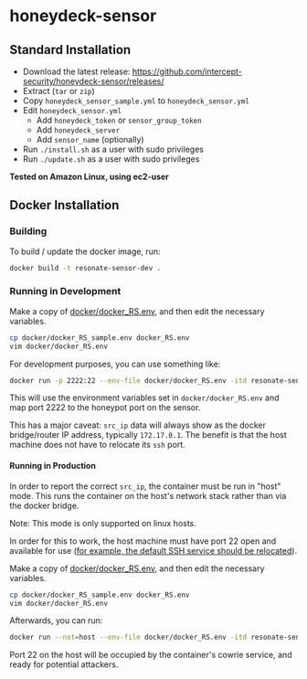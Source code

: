 # honeydeck-sensor

## Standard Installation
- Download the latest release: https://github.com/intercept-security/honeydeck-sensor/releases/
- Extract (`tar` or `zip`)
- Copy `honeydeck_sensor_sample.yml` to `honeydeck_sensor.yml`
- Edit `honeydeck_sensor.yml`
  - Add `honeydeck_token` or `sensor_group_token`
  - Add `honeydeck_server`
  - Add `sensor_name` (optionally)
- Run `./install.sh` as a user with sudo privileges
- Run `./update.sh` as a user with sudo privileges

**Tested on Amazon Linux, using ec2-user**


## Docker Installation

### Building
To build / update the docker image, run:
```bash
docker build -t resonate-sensor-dev .
```

### Running in Development

Make a copy of [docker/docker_RS.env](docker/docker_RS_sample.env), and then edit the necessary variables.

```bash
cp docker/docker_RS_sample.env docker_RS.env
vim docker/docker_RS.env
```

For development purposes, you can use something like:
```bash
docker run -p 2222:22 --env-file docker/docker_RS.env -itd resonate-sensor
```

This will use the environment variables set in `docker/docker_RS.env` and map port 2222 to the honeypot port on the sensor.

This has a major caveat: `src_ip` data will always show as the docker bridge/router IP address, typically `172.17.0.1`. The benefit is that the host machine does not have to relocate its `ssh` port.


#### Running in Production

In order to report the correct `src_ip`, the container must be run in "host" mode. This runs the container on the host's network stack rather than via the docker bridge. 

Note: This mode is only supported on linux hosts.

In order for this to work, the host machine must have port 22 open and available for use ([for example, the default SSH service should be relocated](https://docs.rackspace.com/support/how-to/change-the-ssh-port-in-centos-and-redhat/)).

Make a copy of [docker/docker_RS.env](docker/docker_RS_sample.env), and then edit the necessary variables.

```bash
cp docker/docker_RS_sample.env docker_RS.env
vim docker/docker_RS.env
```

Afterwards, you can run: 
```bash
docker run --net=host --env-file docker/docker_RS.env -itd resonate-sensor
```

Port 22 on the host will be occupied by the container's cowrie service, and ready for potential attackers.
